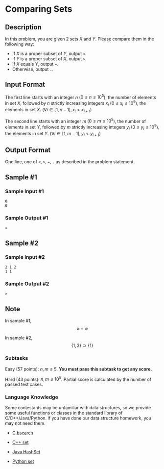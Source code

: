 # Comparing Sets

## Description

In this problem, you are given 2 sets $X$ and $Y$. Please compare them in the following way:

- If $X$ is a proper subset of $Y$, output `<`.
- If $Y$ is a proper subset of $X$, output `>`.
- If $X$ equals $Y$, output `=`.
- Otherwise, output `.`.

## Input Format

The first line starts with an integer $n$ ($0 \leq n \leq 10^5$), the number of elements in set $X$, followed by $n$ strictly increasing integers $x_i$ ($0 \leq x_i \leq 10^9$), the elements in set $X$. ($\forall i \in [1, n - 1], x_i < x_{i+1}$)

The second line starts with an integer $m$ ($0 \leq m \leq 10^5$), the number of elements in set $Y$, followed by $m$ strictly increasing integers $y_i$ ($0 \leq y_i \leq 10^9$), the elements in set $Y$. ($\forall i \in [1, m - 1], y_i < y_{i+1}$)

## Output Format

One line, one of `<`, `>`, `=`, `.` as described in the problem statement.

## Sample #1
### Sample Input #1

```
0
0
```

### Sample Output #1

```
=
```

## Sample #2
### Sample Input #2

```
2 1 2
1 1
```

### Sample Output #2

```
>
```

## Note

In sample #1,
$$
\varnothing = \varnothing
$$

In sample #2,
$$
\{1, 2\} \supset \{1\}
$$

### Subtasks

Easy (57 points): $n, m \leq 5$. **You must pass this subtask to get any score.**

Hard (43 points): $n, m \leq 10^5$. Partial score is calculated by the number of passed test cases.

### Language Knowledge

Some contestants may be unfamiliar with data structures, so we provide some useful functions or classes in the standard library of C/C++/Java/Python. If you have done our data structure homework, you may not need them.

- [C bsearch](https://www.runoob.com/cprogramming/c-function-bsearch.html)

- [C++ set](https://blog.csdn.net/qq_50285142/article/details/122304728)

- [Java HashSet](https://www.runoob.com/java/java-hashset.html)

- [Python set](https://www.runoob.com/python/python-func-set.html)